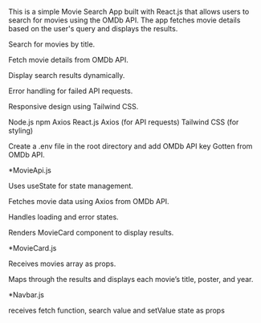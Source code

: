 This is a simple Movie Search App built with React.js that allows users to search for movies using the OMDb API. The app fetches movie details based on the user's query and displays the results.


<!-- Features -->

Search for movies by title.

Fetch movie details from OMDb API.

Display search results dynamically.

Error handling for failed API requests.

Responsive design using Tailwind CSS.


<!-- Install Dependencies -->

Node.js
npm
Axios
React.js
Axios (for API requests)
Tailwind CSS (for styling)

Create a .env file in the root directory and add OMDb API key Gotten from OMDb API.

<!-- Code Structure -->

*MovieApi.js

Uses useState for state management.

Fetches movie data using Axios from OMDb API.

Handles loading and error states.

Renders MovieCard component to display results.


*MovieCard.js

Receives movies array as props.

Maps through the results and displays each movie’s title, poster, and year.

*Navbar.js

receives fetch function, search value and setValue state as props